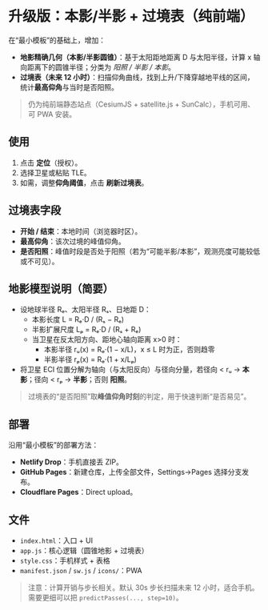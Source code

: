 # 升级版：本影/半影 + 过境表（纯前端）

在“最小模板”的基础上，增加：
- **地影精确几何（本影/半影圆锥）**：基于太阳距地距离 D 与太阳半径，计算 x 轴向距离下的圆锥半径；分类为 *阳照 / 半影 / 本影*。
- **过境表（未来 12 小时）**：扫描仰角曲线，找到上升/下降穿越地平线的区间，统计**最高仰角**与当时是否阳照。

> 仍为纯前端静态站点（CesiumJS + satellite.js + SunCalc），手机可用、可 PWA 安装。

## 使用
1. 点击 **定位**（授权）。
2. 选择卫星或粘贴 TLE。
3. 如需，调整**仰角阈值**，点击 **刷新过境表**。

## 过境表字段
- **开始 / 结束**：本地时间（浏览器时区）。
- **最高仰角**：该次过境的峰值仰角。
- **是否阳照**：峰值时段是否处于阳照（若为“可能半影/本影”，观测亮度可能较低或不可见）。

## 地影模型说明（简要）
- 设地球半径 Rₑ、太阳半径 Rₛ、日地距 D：
  - 本影长度 L = Rₑ·D / (Rₛ − Rₑ)
  - 半影扩展尺度 Lₚ = Rₑ·D / (Rₛ + Rₑ)
  - 当卫星在反太阳方向、距地心轴向距离 x>0 时：
    - 本影半径 rᵤ(x) = Rₑ·(1 − x/L)，x ≤ L 时为正，否则趋零
    - 半影半径 rₚ(x) = Rₑ·(1 + x/Lₚ)
- 将卫星 ECI 位置分解为轴向（与太阳反向）与径向分量，若径向 < rᵤ → **本影**；径向 < rₚ → **半影**；否则 **阳照**。

> 过境表的“是否阳照”取**峰值仰角时刻**的判定，用于快速判断“是否易见”。

## 部署
沿用“最小模板”的部署方法：
- **Netlify Drop**：手机直接丢 ZIP。
- **GitHub Pages**：新建仓库，上传全部文件，Settings→Pages 选择分支发布。
- **Cloudflare Pages**：Direct upload。

## 文件
- `index.html`：入口 + UI
- `app.js`：核心逻辑（圆锥地影 + 过境表）
- `style.css`：手机样式 + 表格
- `manifest.json` / `sw.js` / `icons/`：PWA

> 注意：计算开销与步长相关。默认 30s 步长扫描未来 12 小时，适合手机。需要更细可以把 `predictPasses(..., step=10)`。